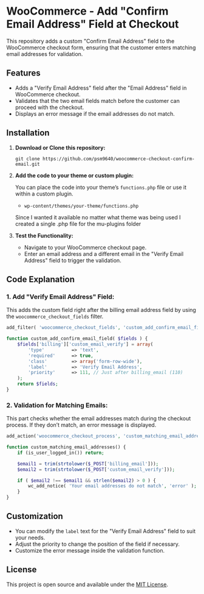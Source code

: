 
# WooCommerce - Add "Confirm Email Address" Field at Checkout

This repository adds a custom "Confirm Email Address" field to the WooCommerce checkout form, ensuring that the customer enters matching email addresses for validation.

## Features

- Adds a "Verify Email Address" field after the "Email Address" field in WooCommerce checkout.
- Validates that the two email fields match before the customer can proceed with the checkout.
- Displays an error message if the email addresses do not match.

## Installation

1. **Download or Clone this repository:**

   ```
   git clone https://github.com/psm9640/woocommerce-checkout-confirm-email.git
   ```

2. **Add the code to your theme or custom plugin:**

   You can place the code into your theme’s `functions.php` file or use it within a custom plugin.
   - `wp-content/themes/your-theme/functions.php`

   Since I wanted it available no matter what theme was being used I created a single .php file for the mu-plugins folder

3. **Test the Functionality:**

   - Navigate to your WooCommerce checkout page.
   - Enter an email address and a different email in the "Verify Email Address" field to trigger the validation.

## Code Explanation

### 1. Add "Verify Email Address" Field:

This adds the custom field right after the billing email address field by using the `woocommerce_checkout_fields` filter.

```php
add_filter( 'woocommerce_checkout_fields', 'custom_add_confirm_email_field' );

function custom_add_confirm_email_field( $fields ) {
    $fields['billing']['custom_email_verify'] = array(
        'type'          => 'text',
        'required'      => true,
        'class'         => array('form-row-wide'),
        'label'         => 'Verify Email Address',
        'priority'      => 111, // Just after billing_email (110)
    );
    return $fields;
}
```

### 2. Validation for Matching Emails:

This part checks whether the email addresses match during the checkout process. If they don’t match, an error message is displayed.

```php
add_action('woocommerce_checkout_process', 'custom_matching_email_addresses');

function custom_matching_email_addresses() {
    if (is_user_logged_in()) return;

    $email1 = trim(strtolower($_POST['billing_email']));
    $email2 = trim(strtolower($_POST['custom_email_verify']));

    if ( $email2 !== $email1 && strlen($email2) > 0 ) {
        wc_add_notice( 'Your email addresses do not match', 'error' );
    }
}
```

## Customization

- You can modify the `label` text for the "Verify Email Address" field to suit your needs.
- Adjust the priority to change the position of the field if necessary.
- Customize the error message inside the validation function.

## License

This project is open source and available under the [MIT License](LICENSE).
